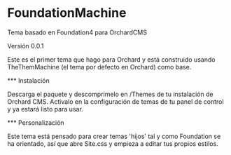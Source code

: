 FoundationMachine
=================

Tema basado en Foundation4 para OrchardCMS

Versión 0.0.1

Este es el primer tema que hago para Orchard y está construido usando TheThemMachine (el tema por defecto en Orchard) como base. 

*** Instalación

Descarga el paquete y descomprimelo en /Themes de tu instalación de Orchard CMS. Activalo en la configuración de temas de tu panel de control y ya estará listo para usar.

*** Personalización

Este tema está pensado para crear temas 'hijos' tal y como Foundation se ha orientado, así que abre Site.css y empieza a editar tus propios estilos.
